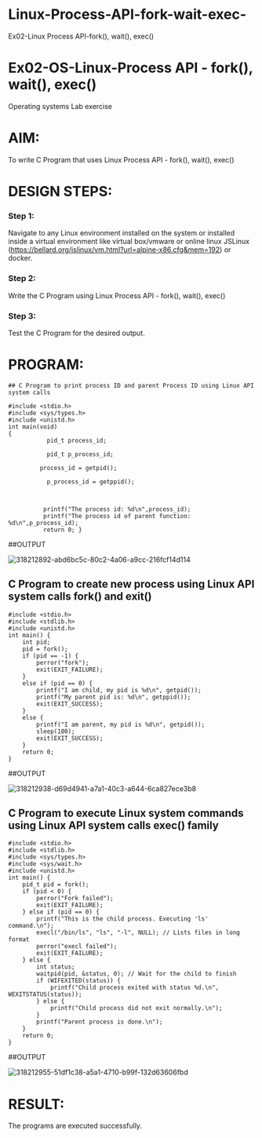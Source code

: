 # Linux-Process-API-fork-wait-exec-
Ex02-Linux Process API-fork(), wait(), exec()
# Ex02-OS-Linux-Process API - fork(), wait(), exec()
Operating systems Lab exercise


# AIM:
To write C Program that uses Linux Process API - fork(), wait(), exec()

# DESIGN STEPS:

### Step 1:

Navigate to any Linux environment installed on the system or installed inside a virtual environment like virtual box/vmware or online linux JSLinux (https://bellard.org/jslinux/vm.html?url=alpine-x86.cfg&mem=192) or docker.

### Step 2:

Write the C Program using Linux Process API - fork(), wait(), exec()

### Step 3:

Test the C Program for the desired output. 

# PROGRAM:
```
## C Program to print process ID and parent Process ID using Linux API system calls

#include <stdio.h>
#include <sys/types.h>
#include <unistd.h>
int main(void)
{	      
	       pid_t process_id;
	    
	       pid_t p_process_id;
	      
         process_id = getpid();
	      
	       p_process_id = getppid();
	     


	      printf("The process id: %d\n",process_id);
	      printf("The process id of parent function: %d\n",p_process_id);
	      return 0; }

```












##OUTPUT






![318212892-abd6bc5c-80c2-4a06-a9cc-216fcf14d114](https://github.com/HemapriyaOfficial/Linux-Process-API-fork-wait-exec/assets/147114275/dd9c6e28-9672-4149-9849-d1661051d687)








## C Program to create new process using Linux API system calls fork() and exit()
```
#include <stdio.h>
#include <stdlib.h>
#include <unistd.h>
int main() {
    int pid;
    pid = fork();
    if (pid == -1) {
        perror("fork");
        exit(EXIT_FAILURE);
    }
    else if (pid == 0) {
        printf("I am child, my pid is %d\n", getpid());
        printf("My parent pid is: %d\n", getppid());
        exit(EXIT_SUCCESS);
    }
    else {
        printf("I am parent, my pid is %d\n", getpid());
        sleep(100);
        exit(EXIT_SUCCESS);
    }
    return 0;
}

```









##OUTPUT




![318212938-d69d4941-a7a1-40c3-a644-6ca827ece3b8](https://github.com/HemapriyaOfficial/Linux-Process-API-fork-wait-exec/assets/147114275/4dbace31-5ab2-4331-8026-fd314fd7310a)




## C Program to execute Linux system commands using Linux API system calls exec() family
```
#include <stdio.h>
#include <stdlib.h>
#include <sys/types.h>
#include <sys/wait.h>
#include <unistd.h>
int main() {
    pid_t pid = fork();
    if (pid < 0) {
        perror("Fork failed");
        exit(EXIT_FAILURE);
    } else if (pid == 0) {
        printf("This is the child process. Executing 'ls' command.\n");
        execl("/bin/ls", "ls", "-l", NULL); // Lists files in long format
        perror("execl failed");
        exit(EXIT_FAILURE);
    } else {
        int status;
        waitpid(pid, &status, 0); // Wait for the child to finish
        if (WIFEXITED(status)) {
            printf("Child process exited with status %d.\n", WEXITSTATUS(status));
        } else {
            printf("Child process did not exit normally.\n");
        }
        printf("Parent process is done.\n");
    }
    return 0;
}
```

























##OUTPUT






![318212955-51df1c38-a5a1-4710-b99f-132d63606fbd](https://github.com/HemapriyaOfficial/Linux-Process-API-fork-wait-exec/assets/147114275/163c3c19-3fd8-478a-9549-0c4fde0ad27c)












# RESULT:
The programs are executed successfully.
